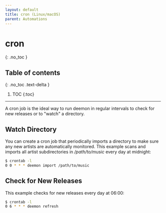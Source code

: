 ```yaml
---
layout: default
title: cron (Linux/macOS)
parent: Automations
---
```


# cron
{: .no_toc }

## Table of contents
{: .no_toc .text-delta }

1. TOC
{:toc}

---
A cron job is the ideal way to run deemon in regular intervals to check for new releases or to "watch" a directory.

## Watch Directory

You can create a cron job that periodically imports a directory to make sure any new artists are automatically monitored. This example scans and imports all artist subdirectories in _/path/to/music_ every day at midnight:

```bash
$ crontab -l
0 0 * * * deemon import /path/to/music
```

## Check for New Releases

This example checks for new releases every day at 06:00:

```bash
$ crontab -l
0 6 * * * deemon refresh
```
